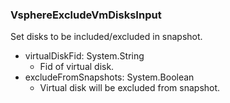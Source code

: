 ### VsphereExcludeVmDisksInput
Set disks to be included/excluded in snapshot.

- virtualDiskFid: System.String
  - Fid of virtual disk.
- excludeFromSnapshots: System.Boolean
  - Virtual disk will be excluded from snapshot.
